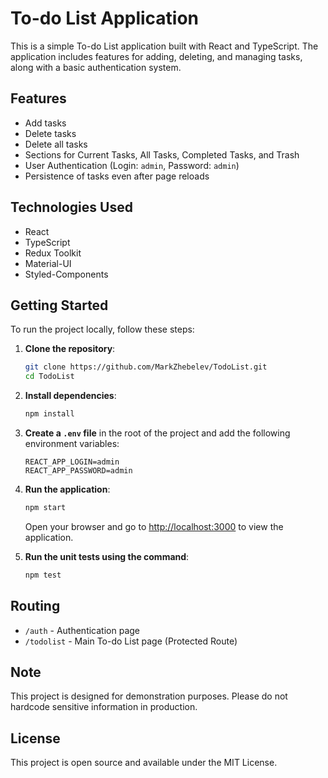 
# To-do List Application

This is a simple To-do List application built with React and TypeScript. The application includes features for adding, deleting, and managing tasks, along with a basic authentication system.

## Features
- Add tasks
- Delete tasks
- Delete all tasks
- Sections for Current Tasks, All Tasks, Completed Tasks, and Trash
- User Authentication (Login: `admin`, Password: `admin`)
- Persistence of tasks even after page reloads

## Technologies Used
- React
- TypeScript
- Redux Toolkit
- Material-UI
- Styled-Components

## Getting Started

To run the project locally, follow these steps:

1. **Clone the repository**:
   ```bash
   git clone https://github.com/MarkZhebelev/TodoList.git
   cd TodoList
   ```

2. **Install dependencies**:
   ```bash
   npm install
   ```

3. **Create a `.env` file** in the root of the project and add the following environment variables:
   ```env
   REACT_APP_LOGIN=admin
   REACT_APP_PASSWORD=admin
   ```

4. **Run the application**:
   ```bash
   npm start
   ```
   Open your browser and go to [http://localhost:3000](http://localhost:3000) to view the application.

5. **Run the unit tests using the command**:
   ```bash
   npm test
   ```

## Routing
- `/auth` - Authentication page
- `/todolist` - Main To-do List page (Protected Route)

## Note
This project is designed for demonstration purposes. Please do not hardcode sensitive information in production.

## License
This project is open source and available under the MIT License.
